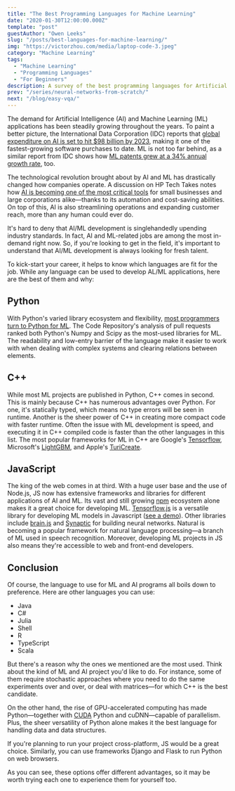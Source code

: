 ```yaml
---
title: "The Best Programming Languages for Machine Learning"
date: "2020-01-30T12:00:00.000Z"
template: "post"
guestAuthor: "Owen Leeks"
slug: "/posts/best-languages-for-machine-learning/"
img: "https://victorzhou.com/media/laptop-code-3.jpeg"
category: "Machine Learning"
tags:
  - "Machine Learning"
  - "Programming Languages"
  - "For Beginners"
description: A survey of the best programming languages for Artificial Intelligence and Machine Learning.
prev: "/series/neural-networks-from-scratch/"
next: "/blog/easy-vqa/"
---
```


The demand for Artificial Intelligence (AI) and Machine Learning (ML) applications has been steadily growing throughout the years. To paint a better picture, the International Data Corporation (IDC) reports that [global expenditure on AI is set to hit $98 billion by 2023](https://adtmag.com/articles/2019/09/04/ai-spending.aspx), making it one of the fastest-growing software purchases to date. ML is not too far behind, as a similar report from IDC shows how [ML patents grew at a 34% annual growth rate](https://www.forbes.com/sites/louiscolumbus/2018/02/18/roundup-of-machine-learning-forecasts-and-market-estimates-2018/#69a9803f2225), too.

The technological revolution brought about by AI and ML has drastically changed how companies operate. A discussion on HP Tech Takes notes how [AI is becoming one of the most critical tools](https://store.hp.com/us/en/tech-takes/putting-artificial-intelligence-to-work) for small businesses and large corporations alike—thanks to its automation and cost-saving abilities. On top of this, AI is also streamlining operations and expanding customer reach, more than any human could ever do.

It's hard to deny that AI/ML development is singlehandedly upending industry standards. In fact, AI and ML-related jobs are among the most in-demand right now. So, if you're looking to get in the field, it's important to understand that AI/ML development is always looking for fresh talent.

To kick-start your career, it helps to know which languages are fit for the job. While any language can be used to develop AL/ML applications, here are the best of them and why:

## Python

With Python's varied library ecosystem and flexibility, [most programmers turn to Python for ML](/blog/intro-to-neural-networks/). The Code Repository's analysis of pull requests ranked both Python's Numpy and Scipy as the most-used libraries for ML. The readability and low-entry barrier of the language make it easier to work with when dealing with complex systems and clearing relations between elements.

## C++

While most ML projects are published in Python, C++ comes in second. This is mainly because C++ has numerous advantages over Python. For one, it's statically typed, which means no type errors will be seen in runtime. Another is the sheer power of C++ in creating more compact code with faster runtime. Often the issue with ML development is speed, and executing it in C++ compiled code is faster than the other languages in this list. The most popular frameworks for ML in C++ are Google's [Tensorflow](https://www.tensorflow.org/api_docs/cc), Microsoft's [LightGBM](https://github.com/microsoft/LightGBM), and Apple's [TuriCreate](https://github.com/apple/turicreate).

## JavaScript

The king of the web comes in at third. With a huge user base and the use of Node.js, JS now has extensive frameworks and libraries for different applications of AI and ML. Its vast and still growing [npm](https://www.npmjs.com/) ecosystem alone makes it a great choice for developing ML. [Tensorflow.js](https://www.tensorflow.org/js) is a versatile library for developing ML models in Javascript ([see a demo](https://easy-vqa-demo.victorzhou.com/)). Other libraries include [brain.js](https://brain.js.org/#/) and [Synaptic](https://caza.la/synaptic/#/) for building neural networks. Natural is becoming a popular framework for natural language processing—a branch of ML used in speech recognition. Moreover, developing ML projects in JS also means they're accessible to web and front-end developers.

## Conclusion

Of course, the language to use for ML and AI programs all boils down to preference. Here are other languages you can use:

- Java
- C#
- Julia
- Shell
- R
- TypeScript
- Scala

But there's a reason why the ones we mentioned are the most used. Think about the kind of ML and AI project you'd like to do. For instance, some of them require stochastic approaches where you need to do the same experiments over and over, or deal with matrices—for which C++ is the best candidate.

On the other hand, the rise of GPU-accelerated computing has made Python—together with [CUDA](https://developer.nvidia.com/cuda-zone) Python and cuDNN—capable of parallelism. Plus, the sheer versatility of Python alone makes it the best language for handling data and data structures.

If you're planning to run your project cross-platform, JS would be a great choice. Similarly, you can use frameworks Django and Flask to run Python on web browsers.

As you can see, these options offer different advantages, so it may be worth trying each one to experience them for yourself too.

